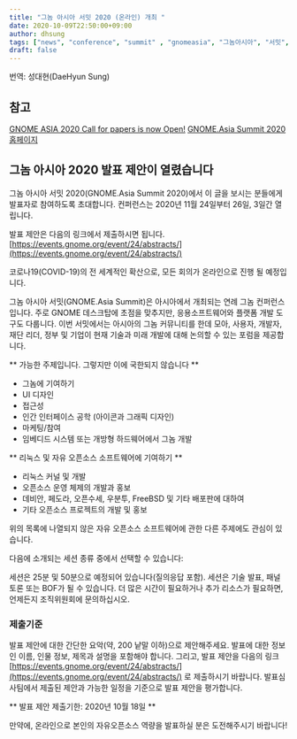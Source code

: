 ```yaml
---
title: "그놈 아시아 서밋 2020 (온라인) 개최 "
date: 2020-10-09T22:50:00+09:00
author: dhsung
tags: ["news", "conference", "summit" , "gnomeasia", "그놈아시아", "서밋", "컨퍼런스"]
draft: false
---
```


번역: 성대현(DaeHyun Sung)

## 참고
[GNOME ASIA 2020 Call for papers is now Open!](https://discourse.gnome.org/t/gnome-asia-2020-call-for-papers-is-now-open/4350)
[GNOME.Asia Summit 2020 홈페이지](https://events.gnome.org/event/24/overview)

## 그놈 아시아 2020 발표 제안이 열렸습니다

그놈 아시아 서밋 2020(GNOME.Asia Summit 2020)에서 이 글을 보시는 분들에게 발표자로 참여하도록 초대합니다. 컨퍼런스는 2020년 11월 24일부터 26일, 3일간 열립니다. 

발표 제안은 다음의 링크에서 제출하시면 됩니다.
[https://events.gnome.org/event/24/abstracts/](https://events.gnome.org/event/24/abstracts/)

코로나19(COVID-19)의 전 세계적인 확산으로, 모든 회의가 온라인으로 진행 될 예정입니다.

그놈 아시아 서밋(GNOME.Asia Summit)은 아시아에서 개최되는 연례 그놈 컨퍼런스입니다. 주로 GNOME 데스크탑에 초점을 맞추지만, 응용소프트웨어와 플랫폼 개발 도구도 다룹니다. 이번 서밋에서는 아시아의 그놈 커뮤니티를 한데 모아, 사용자, 개발자, 재단 리더, 정부 및 기업이 현재 기술과 미래 개발에 대해  논의할 수 있는 포럼을 제공합니다.

** 가능한 주제입니다. 그렇지만 이에 국한되지 않습니다 **

 * 그놈에 기여하기
 * UI 디자인
 * 접근성
 * 인간 인터페이스 공학 (아이콘과 그래픽 디자인)
 * 마케팅/참여
 * 임베디드 시스템 또는 개방형 하드웨어에서 그놈 개발
 
 ** 리눅스 및 자유 오픈소스 소프트웨어에 기여하기 **

 * 리눅스 커널 및 개발
 * 오픈소스 운영 체제의 개발과 홍보
 * 데비안, 페도라, 오픈수세, 우분투, FreeBSD 및 기타 배포판에 대하여
 * 기타 오픈소스 프로젝트의 개발 및 홍보
 
 위의 목록에 나열되지 않은 자유 오픈소스 소프트웨어에 관한 다른 주제에도 관심이 있습니다.
 
 다음에 소개되는 세션 종류 중에서 선택할 수 있습니다:
 
 세션은 25분 및 50분으로 예정되어 있습니다(질의응답 포함). 세션은 기술 발표, 패널 토론 또는 BOF가 될 수 있습니다. 더 많은 시간이 필요하거나 추가 리소스가 필요하면, 언제든지 조직위원회에 문의하십시오.

### 제출기준
발표 제안에 대한 간단한 요악(약, 200 낱말 이하)으로 제안해주세요.
발표에 대한 정보인 이름, 인물 정보, 제목과 설명을 포함해야 합니다. 
그리고, 발표 제안을 다음의 링크 [https://events.gnome.org/event/24/abstracts/](https://events.gnome.org/event/24/abstracts/) 로 제출하시기 바랍니다.
발표심사팀에서 제출된 제안과 가능한 일정을 기준으로 발표 제안을 평가합니다. 

** 발표 제안 제출기한: 2020년 10월 18일 **

만약에, 온라인으로 본인의 자유오픈소스 역량을 발표하실 분은 도전해주시기 바랍니다!
